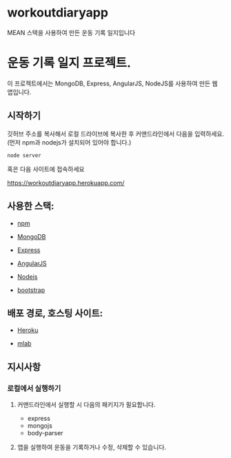 # workoutdiaryapp
MEAN 스택을 사용하여 만든 운동 기록 일지입니다


# 운동 기록 일지 프로젝트. 
이 프로젝트에서는 MongoDB, Express, AngularJS, NodeJS를 사용하여 만든 웹 앱입니다.


## 시작하기
깃허브 주소를 복사해서 로컬 드라이브에 복사한 후 커맨드라인에서 다음을 입력하세요.(먼저 npm과 nodejs가 설치되어 있어야 합니다.)

`node server`

혹은 다음 사이트에 접속하세요

https://workoutdiaryapp.herokuapp.com/


## 사용한 스택:
* [npm]
* [MongoDB]
* [Express]
* [AngularJS]
* [Nodejs]
* [bootstrap]

	[npm]: <https://www.npmjs.com/>
   [MongoDB]: <https://www.mongodb.com/>
   [Express]: <https://www.npmjs.com/package/express>
   [AngularJS]: <https://angularjs.org/>
   [Nodejs]: <https://nodejs.org/ko/>
   [bootstrap]: <http://getbootstrap.com/>

## 배포 경로, 호스팅 사이트:
* [Heroku]
* [mlab]

	[Heroku]: <https://dashboard.heroku.com/apps>
	[mlab]: <https://mlab.com/home>


## 지시사항


### 로컬에서 실행하기

1. 커맨드라인에서 실행할 시 다음의 패키지가 필요합니다.
	- express
	- mongojs
	- body-parser
	
2. 앱을 실행하여 운동을 기록하거나 수정, 삭제할 수 있습니다.
